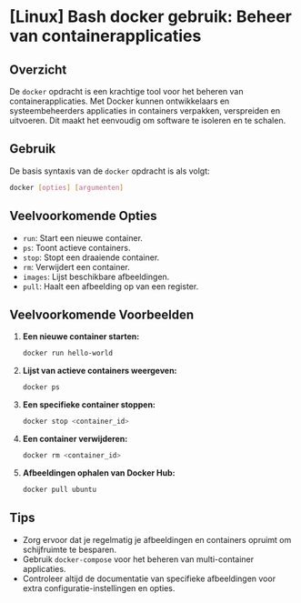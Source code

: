 # [Linux] Bash docker gebruik: Beheer van containerapplicaties

## Overzicht
De `docker` opdracht is een krachtige tool voor het beheren van containerapplicaties. Met Docker kunnen ontwikkelaars en systeembeheerders applicaties in containers verpakken, verspreiden en uitvoeren. Dit maakt het eenvoudig om software te isoleren en te schalen.

## Gebruik
De basis syntaxis van de `docker` opdracht is als volgt:

```bash
docker [opties] [argumenten]
```

## Veelvoorkomende Opties
- `run`: Start een nieuwe container.
- `ps`: Toont actieve containers.
- `stop`: Stopt een draaiende container.
- `rm`: Verwijdert een container.
- `images`: Lijst beschikbare afbeeldingen.
- `pull`: Haalt een afbeelding op van een register.

## Veelvoorkomende Voorbeelden

1. **Een nieuwe container starten:**
   ```bash
   docker run hello-world
   ```

2. **Lijst van actieve containers weergeven:**
   ```bash
   docker ps
   ```

3. **Een specifieke container stoppen:**
   ```bash
   docker stop <container_id>
   ```

4. **Een container verwijderen:**
   ```bash
   docker rm <container_id>
   ```

5. **Afbeeldingen ophalen van Docker Hub:**
   ```bash
   docker pull ubuntu
   ```

## Tips
- Zorg ervoor dat je regelmatig je afbeeldingen en containers opruimt om schijfruimte te besparen.
- Gebruik `docker-compose` voor het beheren van multi-container applicaties.
- Controleer altijd de documentatie van specifieke afbeeldingen voor extra configuratie-instellingen en opties.